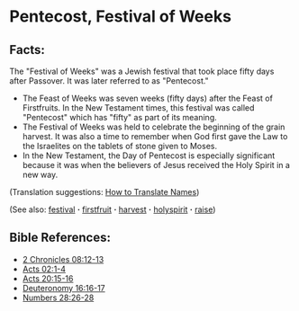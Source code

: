 # Pentecost, Festival of Weeks #

## Facts: ##

The "Festival of Weeks" was a Jewish festival that took place fifty days after Passover. It was later referred to as "Pentecost."

* The Feast of Weeks was seven weeks (fifty days) after the Feast of Firstfruits. In the New Testament times, this festival was called "Pentecost" which has "fifty" as part of its meaning.
* The Festival of Weeks was held to celebrate the beginning of the grain harvest. It was also a time to remember when God first gave the Law to the Israelites on the tablets of stone given to Moses.
* In the New Testament, the Day of Pentecost is especially significant because it was when the believers of Jesus received the Holy Spirit in a new way.

(Translation suggestions: [How to Translate Names](https://git.door43.org/Door43/en-ta-translate-vol1/src/master/content/translate_names.md))

(See also: [festival](../other/festival.md) **·** [firstfruit](../kt/firstfruit.md) **·** [harvest](../kt/harvest.md) **·** [holyspirit](../kt/holyspirit.md) **·** [raise](../kt/raise.md))

## Bible References: ##

* [2 Chronicles 08:12-13](https://door43.org/en/bible/notes/2ch/08/12)
* [Acts 02:1-4](https://door43.org/en/bible/notes/act/02/01)
* [Acts 20:15-16](https://door43.org/en/bible/notes/act/20/15)
* [Deuteronomy 16:16-17](https://door43.org/en/bible/notes/deu/16/16)
* [Numbers 28:26-28](https://door43.org/en/bible/notes/num/28/26)


